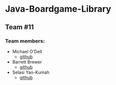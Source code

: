 # Java-Boardgame-Library



## Team #11



### Team members:
* Michael O'Dell 
  - [github](https://github.com/ODiesel)
* Barrett Brewer 
  - [github](https://github.com/BPBrewer)
* Selasi Yao-Kumah 
  - [github](https://github.com/selazi) 
